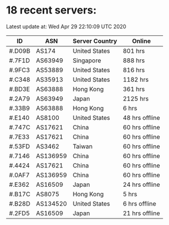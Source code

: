 # 18 recent servers:

Latest update at: Wed Apr 29 22:10:09 UTC 2020

| ID | ASN | Server Country | Online |
| -- | --- | -------------- | ------ |
| #.D09B | AS174 | United States | 801 hrs |
| #.7F1D | AS63949 | Singapore | 888 hrs |
| #.9FC3 | AS53889 | United States | 816 hrs |
| #.C348 | AS35913 | United States | 1182 hrs |
| #.BD3E | AS63888 | Hong Kong | 361 hrs |
| #.2A79 | AS63949 | Japan | 2125 hrs |
| #.33B9 | AS63888 | Hong Kong | 6 hrs |
| #.E140 | AS8100 | United States | 48 hrs offline |
| #.747C | AS17621 | China | 60 hrs offline |
| #.7E33 | AS17621 | China | 60 hrs offline |
| #.53FD | AS3462 | Taiwan | 60 hrs offline |
| #.7146 | AS136959 | China | 60 hrs offline |
| #.4424 | AS17621 | China | 60 hrs offline |
| #.0AF7 | AS136959 | China | 60 hrs offline |
| #.E362 | AS16509 | Japan | 24 hrs offline |
| #.B17C | AS8075 | Hong Kong | 5 hrs |
| #.B28D | AS134520 | United States | 6 hrs offline |
| #.2FD5 | AS16509 | Japan | 21 hrs offline |

